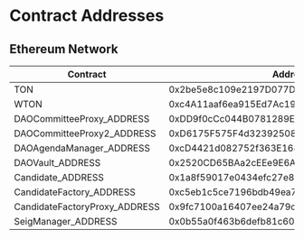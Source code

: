 # Contract Addresses

## Ethereum Network

| Contract | Address |
| -------- | -------- |
| <span style="font-size:100%">TON</span>| 0x2be5e8c109e2197D077D13A82dAead6a9b3433C5     |
| <span style="font-size:100%">WTON</span>     | 0xc4A11aaf6ea915Ed7Ac194161d2fC9384F15bff2        |
| <span style="font-size:100%">DAOCommitteeProxy_ADDRESS</span>| 0xDD9f0cCc044B0781289Ee318e5971b0139602C26     |
| <span style="font-size:100%">DAOCommitteeProxy2_ADDRESS</span>| 0xD6175F575F4d32392508Ee2FBbDec9a2E8B3c01a     |
| <span style="font-size:100%">DAOAgendaManager_ADDRESS</span>| 0xcD4421d082752f363E1687544a09d5112cD4f484     |
| <span style="font-size:100%">DAOVault_ADDRESS</span>| 0x2520CD65BAa2cEEe9E6Ad6EBD3F45490C42dd303     |
| <span style="font-size:100%">Candidate_ADDRESS</span>| 0x1a8f59017e0434efc27e89640ac4b7d7d194c0a3     |
| <span style="font-size:100%">CandidateFactory_ADDRESS</span>| 0xc5eb1c5ce7196bdb49ea7500ca18a1b9f1fa3ffb     |
| <span style="font-size:100%">CandidateFactoryProxy_ADDRESS</span>| 0x9fc7100a16407ee24a79c834a56e6eca555a5d7c     |
| <span style="font-size:100%">SeigManager_ADDRESS</span>| 0x0b55a0f463b6defb81c6063973763951712d0e5f     |


